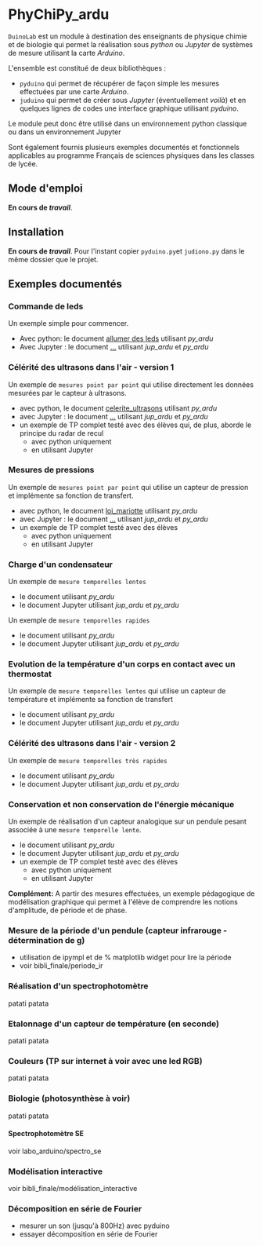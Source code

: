 # PhyChiPy_ardu

`DuinoLab` est un module à destination des enseignants de physique chimie et de biologie qui permet la réalisation sous _python_ ou _Jupyter_ de systèmes de mesure utilisant la carte _Arduino_.

L'ensemble est constitué de deux bibliothèques :
- `pyduino` qui permet de récupérer de façon simple les mesures effectuées par une carte _Arduino_. 
- `juduino` qui permet de créer sous _Jupyter_ (éventuellement _voilà_) et en quelques lignes de codes une interface graphique utilisant _pyduino_.

Le module peut donc être utilisé dans un environnement python classique ou dans un environnement Jupyter

Sont également fournis plusieurs exemples documentés et fonctionnels applicables au programme Français de sciences physiques dans les classes de lycée.

## Mode d'emploi
**En cours de _travail_**.

## Installation

**En cours de _travail_**. Pour l'instant copier `pyduino.py`et `judiono.py` dans le même dossier que le projet.

## Exemples documentés 

### Commande de leds 

Un exemple simple pour commencer.

- Avec python: le document [allumer des leds](exemples_python/commande_leds/commande_leds.md) utilisant _py_ardu_
- Avec Jupyter : le document [...]() utilisant _jup_ardu_ et _py_ardu_

### Célérité des ultrasons dans l'air - version 1

Un exemple de `mesures point par point` qui utilise directement les données mesurées par le capteur à ultrasons.

- avec python, le document [celerite_ultrasons](exemples_python/celerite_ultrasons/celerite_ultrasons.md) utilisant _py_ardu_
- avec Jupyter : le document [...]()  utilisant _jup_ardu_ et _py_ardu_
- un exemple de TP complet testé avec des élèves qui, de plus, aborde le principe du radar de recul
    - avec python uniquement
    - en utilisant Jupyter

### Mesures de pressions

Un exemple de `mesures point par point` qui utilise un capteur de pression et implémente sa fonction de transfert.

- avec python, le document [loi_mariotte](exemples_python/mesures_pression/loi_mariotte.md) utilisant _py_ardu_
- avec Jupyter : le document [...]()  utilisant _jup_ardu_ et _py_ardu_
- un exemple de TP complet testé avec des élèves
    - avec python uniquement
    - en utilisant Jupyter

### Charge d'un condensateur 
Un exemple de `mesure temporelles lentes`
- le document utilisant _py_ardu_
- le document Jupyter utilisant _jup_ardu_ et _py_ardu_

Un exemple de `mesure temporelles rapides`
- le document utilisant _py_ardu_
- le document Jupyter utilisant _jup_ardu_ et _py_ardu_

### Evolution de la température d'un corps en contact avec un thermostat
Un exemple de `mesure temporelles lentes` qui utilise un capteur de température et implémente sa fonction de transfert
- le document utilisant _py_ardu_
- le document Jupyter utilisant _jup_ardu_ et _py_ardu_

### Célérité des ultrasons dans l'air - version 2
Un exemple de `mesure temporelles très rapides`
- le document utilisant _py_ardu_
- le document Jupyter utilisant _jup_ardu_ et _py_ardu_

### Conservation et non conservation de l'énergie mécanique

Un exemple de réalisation d'un capteur analogique sur un pendule pesant associée à une `mesure temporelle lente`.

- le document utilisant _py_ardu_
- le document Jupyter utilisant _jup_ardu_ et _py_ardu_
- un exemple de TP complet testé avec des élèves
    - avec python uniquement
    - en utilisant Jupyter
    
**Complément:**  A partir des mesures effectuées, un exemple pédagogique de modélisation graphique qui permet à l'élève de comprendre les notions d'amplitude, de période et de phase.

### Mesure de la période d'un pendule (capteur infrarouge - détermination de g)

- utilisation de ipympl et de % matplotlib widget pour lire la période
- voir bibli_finale/periode_ir

### Réalisation d'un spectrophotomètre

patati patata

### Etalonnage d'un capteur de température (en seconde)

patati patata

### Couleurs (TP sur internet à voir avec une led RGB)

patati patata

### Biologie (photosynthèse à voir)

patati patata

#### Spectrophotomètre SE 

voir labo_arduino/spectro_se

### Modélisation interactive

voir bibli_finale/modélisation_interactive

### Décomposition en série de Fourier

- mesurer un son (jusqu'à 800Hz) avec pyduino
- essayer décomposition en série de Fourier